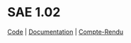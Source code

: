 # SAE 1.02
[Code](https://codefirst.iut.uca.fr/git/matheo.pichot-moise/sae1-02) | 
[Documentation](https://codefirst.iut.uca.fr/git/matheo.pichot-moise/sae1-02/src/branch/master/html/index.html) | [Compte-Rendu](https://codefirst.iut.uca.fr/git/matheo.pichot-moise/sae1-02/wiki/Compte-Rendu)